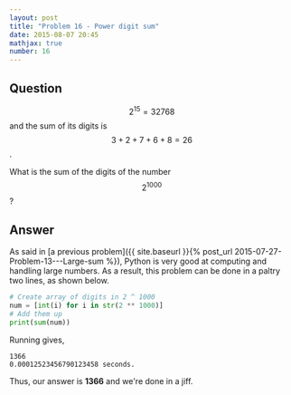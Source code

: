 ```yaml
---
layout: post
title: "Problem 16 - Power digit sum"
date: 2015-08-07 20:45
mathjax: true
number: 16
---
```


## Question

$$2^{15} = 32768$$ and the sum of its digits is $$3 + 2 + 7 + 6 + 8 = 26$$.

What is the sum of the digits of the number $$2^{1000}$$?

## Answer

As said in [a previous problem]({{ site.baseurl }}{% post_url 2015-07-27-Problem-13---Large-sum %}), Python is very good at computing and handling large numbers. As a result, this problem can be done in a paltry two lines, as shown below.

```python
# Create array of digits in 2 ^ 1000
num = [int(i) for i in str(2 ** 1000)]
# Add them up
print(sum(num))
```

Running gives,

```
1366
0.00012523456790123458 seconds.
```

Thus, our answer is **1366** and we're done in a jiff.